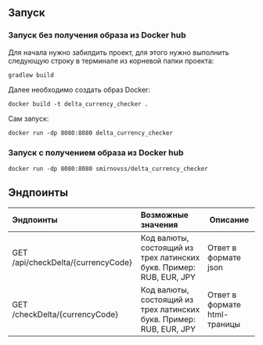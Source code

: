 ## Запуск
### Запуск без получения образа из Docker hub
Для начала нужно забилдить проект, для этого нужно выполнить следующую строку в терминале из корневой папки проекта:
```
gradlew build
```
Далее необходимо создать образ Docker:
```
docker build -t delta_currency_checker .
```
Сам запуск:
```
docker run -dp 8080:8080 delta_currency_checker
```

### Запуск с получением образа из Docker hub
```
docker run -dp 8080:8080 smirnovss/delta_currency_checker
```
## Эндпоинты

| Эндпоинты  | Возможные значения  | Описание |
| :------------ |:---------------| -----|
| GET /api/checkDelta/{currencyCode}  | Код валюты, состоящий из трех латинских букв. Пример: RUB, EUR, JPY | Ответ в формате json  |
| GET /checkDelta/{currencyCode}      | Код валюты, состоящий из трех латинских букв. Пример: RUB, EUR, JPY |   Ответ в формате html-траницы |
